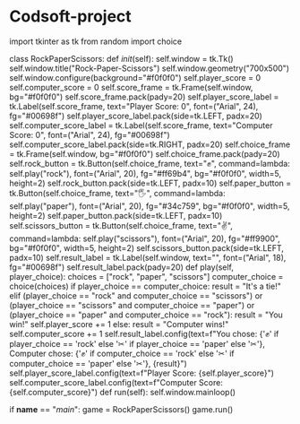 # Codsoft-project
import tkinter as tk
from random import choice

class RockPaperScissors:
    def _init_(self):
        self.window = tk.Tk()
        self.window.title("Rock-Paper-Scissors")
        self.window.geometry("700x500")
        self.window.configure(background="#f0f0f0")
        self.player_score = 0
        self.computer_score = 0
        self.score_frame = tk.Frame(self.window, bg="#f0f0f0")
        self.score_frame.pack(pady=20)
        self.player_score_label = tk.Label(self.score_frame, text="Player Score: 0", font=("Arial", 24), fg="#00698f")
        self.player_score_label.pack(side=tk.LEFT, padx=20)
        self.computer_score_label = tk.Label(self.score_frame, text="Computer Score: 0", font=("Arial", 24), fg="#00698f")
        self.computer_score_label.pack(side=tk.RIGHT, padx=20)
        self.choice_frame = tk.Frame(self.window, bg="#f0f0f0")
        self.choice_frame.pack(pady=20)
        self.rock_button = tk.Button(self.choice_frame, text="✊", command=lambda: self.play("rock"), font=("Arial", 20), fg="#ff69b4", bg="#f0f0f0", width=5, height=2)
        self.rock_button.pack(side=tk.LEFT, padx=10)
        self.paper_button = tk.Button(self.choice_frame, text="🖐", command=lambda: self.play("paper"), font=("Arial", 20), fg="#34c759", bg="#f0f0f0", width=5, height=2)
        self.paper_button.pack(side=tk.LEFT, padx=10)
        self.scissors_button = tk.Button(self.choice_frame, text="✌", command=lambda: self.play("scissors"), font=("Arial", 20), fg="#ff9900", bg="#f0f0f0", width=5, height=2)
        self.scissors_button.pack(side=tk.LEFT, padx=10)
        self.result_label = tk.Label(self.window, text="", font=("Arial", 18), fg="#00698f")
        self.result_label.pack(pady=20)
    def play(self, player_choice):
        choices = ["rock", "paper", "scissors"]
        computer_choice = choice(choices)
        if player_choice == computer_choice:
            result = "It's a tie!"
        elif (player_choice == "rock" and computer_choice == "scissors") or \
             (player_choice == "scissors" and computer_choice == "paper") or \
             (player_choice == "paper" and computer_choice == "rock"):
            result = "You win!"
            self.player_score += 1
        else:
            result = "Computer wins!"
            self.computer_score += 1
        self.result_label.config(text=f"You chose: {'✊' if player_choice == 'rock' else '✂' if player_choice == 'paper' else '✂'}, Computer chose: {'✊' if computer_choice == 'rock' else '✂' if computer_choice == 'paper' else '✂'}, {result}")
        self.player_score_label.config(text=f"Player Score: {self.player_score}")
        self.computer_score_label.config(text=f"Computer Score: {self.computer_score}")
    def run(self):
        self.window.mainloop()

if __name__ == "_main_":
    game = RockPaperScissors()
    game.run()
